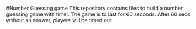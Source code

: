 #Number Guessing game
This repository contains files to build a number guessing game with timer. 
The game is to last for 60 seconds. 
After 60 secs without an answer, players will be timed out
